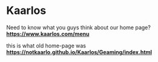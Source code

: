 # Kaarlos
Need to know what you guys think about our home page?
**https://www.kaarlos.com/menu**

this is what old home-page was 
**https://notkaarlo.github.io/Kaarlos/Geaming/index.html**
